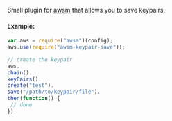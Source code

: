 Small plugin for [awsm](/crcn/node-awsm) that allows you to save keypairs.

#### Example:

```javascript
var aws = require("awsm")(config);
aws.use(require("awsm-keypair-save"));

// create the keypair
aws.
chain().
keyPairs().
create("test").
save("/path/to/keypair/file").
then(function() {
 // done 
});
```